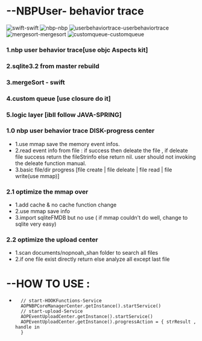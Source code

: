 # --NBPUser- behavior trace


![swift](http://chuantu.biz/t6/273/1522900210x1822611227.jpg)-swift
![nbp](http://chuantu.biz/t6/273/1522900210x1822611227.jpg)-nbp
![userbehaviortrace](http://chuantu.biz/t6/273/1522900210x1822611227.jpg)-userbehaviortrace
![mergesort](http://chuantu.biz/t6/273/1522900210x1822611227.jpg)-mergesort
![customqueue](http://chuantu.biz/t6/273/1522900210x1822611227.jpg)-customqueue  





### 1.nbp user behavior trace[use objc Aspects kit]

### 2.sqlite3.2 from master rebuild ###

### 3.mergeSort - swift

### 4.custom queue [use closure do it]

### 5.logic layer [ibll follow JAVA-SPRING]


### 1.0 nbp user behavior trace  DISK-progress center
*   1.use mmap save the memory event infos.
*   2.read event info from file : if success then deleate the file ,
   if deleate file success return the fileStrinfo else return nil.
   user should not invoking the deleate function manual.
*   3.basic file/dir progress [file create | file deleate | file read | file write(use mmap)]


### 2.1 optimize the mmap over
* 1.add cache & no cache function change
* 2.use mmap save info
* 3.import sqliteFMDB but no use ( if mmap couldn't do well, change to sqlite very easy)

### 2.2 optimize the upload center 
* 1.scan documents/nopnoah_shan folder to search all files
* 2.if one file exist directly return else analyze all except last file 

# --HOW TO USE :
* 
        // start-HOOKFunctions-Service
        AOPNBPCoreManagerCenter.getInstance().startService()
        // start-upload-Service
        AOPEventUploadCenter.getInstance().startService()
        AOPEventUploadCenter.getInstance().progressAction = { strResult , handle in
        }
